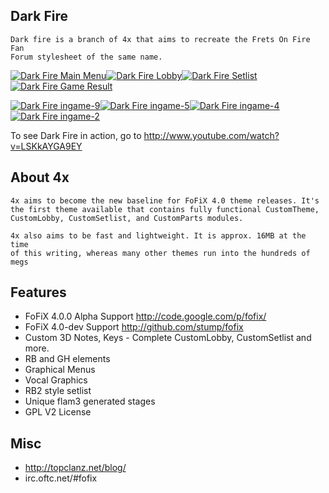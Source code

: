 ## Dark Fire
    Dark fire is a branch of 4x that aims to recreate the Frets On Fire Fan 
    Forum stylesheet of the same name. 

[<img src="http://topclanz.net/blog/wp-content/uploads/2010/05/4x-dark-fire-main-150x150.jpg" alt="Dark Fire Main Menu" />](http://topclanz.net/blog/4x-fofix-4-0-theme/4x-dark-fire-main/)[<img src="http://topclanz.net/blog/wp-content/uploads/2010/05/4x-dark-fire-lobby-150x150.jpg" alt="Dark Fire Lobby" />](http://topclanz.net/blog/4x-fofix-4-0-theme/4x-dark-fire-lobby/)[<img src="http://topclanz.net/blog/wp-content/uploads/2010/05/4x-dark-fire-setlist-150x150.jpg" alt="Dark Fire Setlist" />](http://topclanz.net/blog/4x-fofix-4-0-theme/4x-dark-fire-setlist/)[<img src="http://topclanz.net/blog/wp-content/uploads/2010/05/4x-dark-fire-gameresult-150x150.jpg" alt="Dark Fire Game Result" />](http://topclanz.net/blog/4x-fofix-4-0-theme/4x-dark-fire-gameresult/)

[<img src="http://topclanz.net/blog/wp-content/uploads/2010/05/4x-dark-fire-ingame-9-150x150.jpg" alt="Dark Fire ingame-9" />](http://topclanz.net/blog/4x-fofix-4-0-theme/4x-dark-fire-ingame-9/)[<img src="http://topclanz.net/blog/wp-content/uploads/2010/05/4x-dark-fire-ingame-5-150x150.jpg" alt="Dark Fire ingame-5" />](http://topclanz.net/blog/4x-fofix-4-0-theme/4x-dark-fire-ingame-5/)[<img src="http://topclanz.net/blog/wp-content/uploads/2010/05/4x-dark-fire-ingame-4-150x150.jpg" alt="Dark Fire ingame-4" />](http://topclanz.net/blog/4x-fofix-4-0-theme/4x-dark-fire-ingame-4/)[<img src="http://topclanz.net/blog/wp-content/uploads/2010/05/4x-dark-fire-ingame-2-150x150.jpg" alt="Dark Fire ingame-2" />](http://topclanz.net/blog/4x-fofix-4-0-theme/4x-dark-fire-ingame-2/)

To see Dark Fire in action, go to  <http://www.youtube.com/watch?v=LSKkAYGA9EY>


## About 4x

	4x aims to become the new baseline for FoFiX 4.0 theme releases. It's 
	the first theme available that contains fully functional CustomTheme, 
	CustomLobby, CustomSetlist, and CustomParts modules. 

	4x also aims to be fast and lightweight. It is approx. 16MB at the time
	of this writing, whereas many other themes run into the hundreds of megs


## Features

- FoFiX 4.0.0 Alpha Support <http://code.google.com/p/fofix/>
- FoFiX 4.0-dev Support <http://github.com/stump/fofix>
- Custom 3D Notes, Keys - Complete CustomLobby, CustomSetlist and more.
- RB and GH elements   
- Graphical Menus      
- Vocal Graphics       
- RB2 style setlist    
- Unique flam3 generated stages
- GPL V2 License


## Misc

- http://topclanz.net/blog/
- irc.oftc.net/#fofix